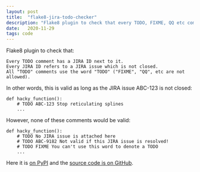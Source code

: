 ```yaml
---
layout: post
title:  "flake8-jira-todo-checker"
description: "Flake8 plugin to check that every TODO, FIXME, QQ etc comment has a valid JIRA ID next to it."
date:   2020-11-29
tags: code
---
```


Flake8 plugin to check that:

    Every TODO comment has a JIRA ID next to it.
    Every JIRA ID refers to a JIRA issue which is not closed.
    All "TODO" comments use the word "TODO" ("FIXME", "QQ", etc are not allowed).

In other words, this is valid as long as the JIRA issue ABC-123 is not closed:

```
def hacky_function():
    # TODO ABC-123 Stop reticulating splines
    ...
```

However, none of these comments would be valid:

```
def hacky_function():
    # TODO No JIRA issue is attached here
    # TODO ABC-9182 Not valid if this JIRA issue is resolved!
    # TODO FIXME You can't use this word to denote a TODO
    ...
```

Here it is [on PyPI](https://pypi.org/project/flake8-jira-todo-checker/) and the [source code is on GitHub](https://github.com/SimonStJG/flake8-jira-todo-checker/).
